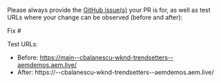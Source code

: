 Please always provide the [GitHub issue(s)](../issues) your PR is for, as well as test URLs where your change can be observed (before and after):

Fix #<gh-issue-id>

Test URLs:
- Before: https://main--cbalanescu-wknd-trendsetters--aemdemos.aem.live/
- After: https://<branch>--cbalanescu-wknd-trendsetters--aemdemos.aem.live/
